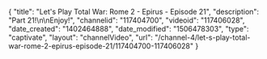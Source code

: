 {
    "title": "Let's Play Total War: Rome 2 - Epirus - Episode 21",
    "description": "Part 21!\n\nEnjoy!",
    "channelid": "117404700",
    "videoid": "117406028",
    "date_created": "1402464888",
    "date_modified": "1506478303",
    "type": "captivate",
    "layout": "channelVideo",
    "url": "\/channel-4\/let-s-play-total-war-rome-2-epirus-episode-21\/117404700-117406028"
}